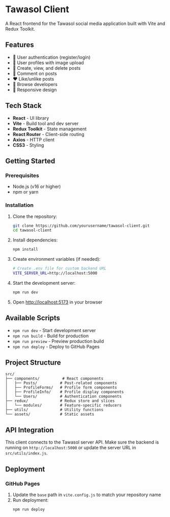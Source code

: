 # Tawasol Client

A React frontend for the Tawasol social media application built with Vite and Redux Toolkit.

## Features

- 🔐 User authentication (register/login)
- 👤 User profiles with image upload
- 📝 Create, view, and delete posts
- 💬 Comment on posts
- ❤️ Like/unlike posts
- 👥 Browse developers
- 📱 Responsive design

## Tech Stack

- **React** - UI library
- **Vite** - Build tool and dev server
- **Redux Toolkit** - State management
- **React Router** - Client-side routing
- **Axios** - HTTP client
- **CSS3** - Styling

## Getting Started

### Prerequisites

- Node.js (v16 or higher)
- npm or yarn

### Installation

1. Clone the repository:

   ```bash
   git clone https://github.com/yourusername/tawasol-client.git
   cd tawasol-client
   ```

2. Install dependencies:

   ```bash
   npm install
   ```

3. Create environment variables (if needed):

   ```bash
   # Create .env file for custom backend URL
   VITE_SERVER_URL=http://localhost:5000
   ```

4. Start the development server:

   ```bash
   npm run dev
   ```

5. Open [http://localhost:5173](http://localhost:5173) in your browser

## Available Scripts

- `npm run dev` - Start development server
- `npm run build` - Build for production
- `npm run preview` - Preview production build
- `npm run deploy` - Deploy to GitHub Pages

## Project Structure

```
src/
├── components/          # React components
│   ├── Posts/          # Post-related components
│   ├── ProfileForms/   # Profile form components
│   ├── ProfileInfo/    # Profile display components
│   └── Users/          # Authentication components
├── redux/              # Redux store and slices
│   └── modules/        # Feature-specific reducers
├── utils/              # Utility functions
└── assets/             # Static assets
```

## API Integration

This client connects to the Tawasol server API. Make sure the backend is running on `http://localhost:5000` or update the server URL in `src/utils/index.js`.

## Deployment

### GitHub Pages

1. Update the `base` path in `vite.config.js` to match your repository name
2. Run deployment:
   ```bash
   npm run deploy
   ```
